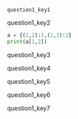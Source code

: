 ```ngMeta
question1_key1
```

question1_key2



```python
a = {(1,2):1,(2,3):2}
print(a[1,2])
```
question1_key3


question1_key4


question1_key5


question1_key6


question1_key7

